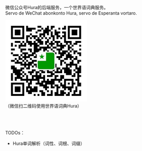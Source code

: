 微信公众号Hura的后端服务，一个世界语词典服务。  
Servo de WeChat abonkonto Hura, servo de Esperanta vortaro.

![](/qrcode_258.jpg)  
（微信扫二维码使用世界语词典Hura）

<br><br><br>
TODOs：
* Hura单词解析（词性、词根、词缀）
